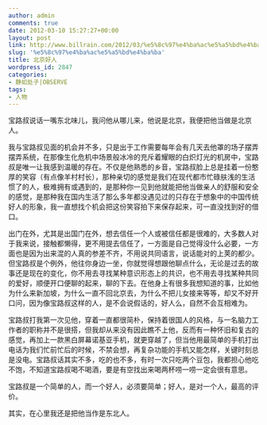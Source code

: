 ```yaml
---
author: admin
comments: true
date: 2012-03-10 15:27:27+00:00
layout: post
link: http://www.billrain.com/2012/03/%e5%8c%97%e4%ba%ac%e5%a5%bd%e4%ba%ba/
slug: '%e5%8c%97%e4%ba%ac%e5%a5%bd%e4%ba%ba'
title: 北京好人
wordpress_id: 2847
categories:
- 静如处子|OBSERVE
tags:
- 人物
---
```


宝路叔说话一嘴东北味儿，我问他从哪儿来，他说是北京，我便把他当做是北京人。

我与宝路叔见面的机会并不多，只是出于工作需要每年会有几天去他罩的场子摆弄摆弄系统，在那像生化危机中场景般冰冷的充斥着耀眼的白炽灯光的机房中，宝路叔是唯一让我感到温暖的存在。不仅是他熟悉的乡音，宝路叔脸上总是挂着一份憨厚的笑容（有点像羊村村长），那种亲切的感觉是我们在现代都市忙碌肤浅的生活惯了的人，极难拥有或遇到的，是那种你一见到他就能把他当做亲人的舒服和安全的感觉，是那种我在国内生活了那么多年都没遇见过的只存在于想象中的中国传统好人的形象，我一直想找个机会把这份笑容拍下来保存起来，可一直没找到好的借口。

<!-- more -->

出门在外，尤其是出国门在外，想去信任一个人或被信任都是很难的，大多数人对于我来说，接触都懒得，更不用提去信任了，一方面是自己觉得没什么必要，一方面也是因为出来混的人真的参差不齐，不用说共同语言，说话能对的上荚的都少。但宝路叔是个例外，他往你身边一坐，你就觉得想跟他聊点什么，无论是过去的故事还是现在的变化，你不用去寻找某种意识形态上的共识，也不用去寻找某种共同的爱好，顺便开口便聊的起来，聊的下去。在他身上有很多我想知道的事，比如他为什么来新加坡，为什么一直不回北京去，为什么不把儿女接来等等，却又不好开口问，因为像宝路叔这样的人，是不会说假话的，好人么，自然不会互相难为。

宝路叔打我第一次见他，穿着一直都很简朴，保持着很国人的风格，与一名脑力工作者的职称并不是很搭，但我却从来没有因此瞧不上他，反而有一种怀旧和复古的感觉，再加上一款黑白屏幕诺基亚手机，就更穿越了，但当他用最简单的手机打出电话为我们忙前忙后的时候，不禁会想，再复杂功能的手机又能怎样，关键时刻总是没电。宝路叔话其实不多，吃的也不多，有时一次只吃两个豆包，我都担心他吃不饱，不知道宝路叔喝不喝酒，要是有空找出来喝两杯唠一唠一定会很有意思。

宝路叔是一个简单的人，而一个好人，必须要简单；好人，是对一个人，最高的评价。

其实，在心里我还是把他当作是东北人。


